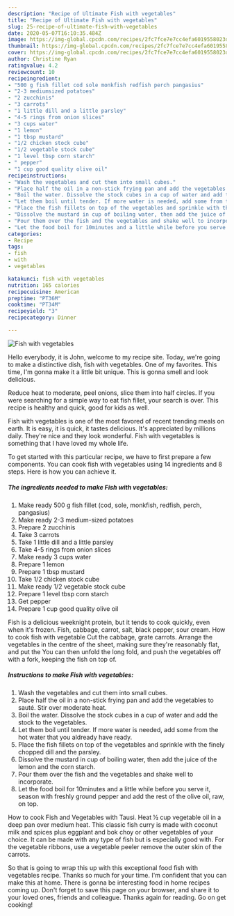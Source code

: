 ```yaml
---
description: "Recipe of Ultimate Fish with vegetables"
title: "Recipe of Ultimate Fish with vegetables"
slug: 25-recipe-of-ultimate-fish-with-vegetables
date: 2020-05-07T16:10:35.484Z
image: https://img-global.cpcdn.com/recipes/2fc7fce7e7cc4efa6019558023d594f2/751x532cq70/fish-with-vegetables-recipe-main-photo.jpg
thumbnail: https://img-global.cpcdn.com/recipes/2fc7fce7e7cc4efa6019558023d594f2/751x532cq70/fish-with-vegetables-recipe-main-photo.jpg
cover: https://img-global.cpcdn.com/recipes/2fc7fce7e7cc4efa6019558023d594f2/751x532cq70/fish-with-vegetables-recipe-main-photo.jpg
author: Christine Ryan
ratingvalue: 4.2
reviewcount: 10
recipeingredient:
- "500 g fish fillet cod sole monkfish redfish perch pangasius"
- "2-3 mediumsized potatoes"
- "2 zucchinis"
- "3 carrots"
- "1 little dill and a little parsley"
- "4-5 rings from onion slices"
- "3 cups water"
- "1 lemon"
- "1 tbsp mustard"
- "1/2 chicken stock cube"
- "1/2 vegetable stock cube"
- "1 level tbsp corn starch"
- " pepper"
- "1 cup good quality olive oil"
recipeinstructions:
- "Wash the vegetables and cut them into small cubes."
- "Place half the oil in a non-stick frying pan and add the vegetables to sauté. Stir over moderate heat."
- "Boil the water. Dissolve the stock cubes in a cup of water and add the stock to the vegetables."
- "Let them boil until tender. If more water is needed, add some from the hot water that you aldready have ready."
- "Place the fish fillets on top of the vegetables and sprinkle with the finely chopped dill and the parsley."
- "Dissolve the mustard in cup of boiling water, then add the juice of the lemon and the corn starch."
- "Pour them over the fish and the vegetables and shake well to incorporate."
- "Let the food boil for 10minutes and a little while before you serve it, season with freshly ground pepper and add the rest of the olive oil, raw, on top."
categories:
- Recipe
tags:
- fish
- with
- vegetables

katakunci: fish with vegetables 
nutrition: 165 calories
recipecuisine: American
preptime: "PT36M"
cooktime: "PT34M"
recipeyield: "3"
recipecategory: Dinner

---
```



![Fish with vegetables](https://img-global.cpcdn.com/recipes/2fc7fce7e7cc4efa6019558023d594f2/751x532cq70/fish-with-vegetables-recipe-main-photo.jpg)

Hello everybody, it is John, welcome to my recipe site. Today, we're going to make a distinctive dish, fish with vegetables. One of my favorites. This time, I'm gonna make it a little bit unique. This is gonna smell and look delicious.

Reduce heat to moderate, peel onions, slice them into half circles. If you were searching for a simple way to eat fish fillet, your search is over. This recipe is healthy and quick, good for kids as well.

Fish with vegetables is one of the most favored of recent trending meals on earth. It is easy, it is quick, it tastes delicious. It's appreciated by millions daily. They're nice and they look wonderful. Fish with vegetables is something that I have loved my whole life.


To get started with this particular recipe, we have to first prepare a few components. You can cook fish with vegetables using 14 ingredients and 8 steps. Here is how you can achieve it.

<!--inarticleads1-->

##### The ingredients needed to make Fish with vegetables:

1. Make ready 500 g fish fillet (cod, sole, monkfish, redfish, perch, pangasius)
1. Make ready 2-3 medium-sized potatoes
1. Prepare 2 zucchinis
1. Take 3 carrots
1. Take 1 little dill and a little parsley
1. Take 4-5 rings from onion slices
1. Make ready 3 cups water
1. Prepare 1 lemon
1. Prepare 1 tbsp mustard
1. Take 1/2 chicken stock cube
1. Make ready 1/2 vegetable stock cube
1. Prepare 1 level tbsp corn starch
1. Get  pepper
1. Prepare 1 cup good quality olive oil


Fish is a delicious weeknight protein, but it tends to cook quickly, even when it&#39;s frozen. Fish, cabbage, carrot, salt, black pepper, sour cream. How to cook fish with vegetable Cut the cabbage, grate carrots. Arrange the vegetables in the centre of the sheet, making sure they&#39;re reasonably flat, and put the You can then unfold the long fold, and push the vegetables off with a fork, keeping the fish on top of. 

<!--inarticleads2-->

##### Instructions to make Fish with vegetables:

1. Wash the vegetables and cut them into small cubes.
1. Place half the oil in a non-stick frying pan and add the vegetables to sauté. Stir over moderate heat.
1. Boil the water. Dissolve the stock cubes in a cup of water and add the stock to the vegetables.
1. Let them boil until tender. If more water is needed, add some from the hot water that you aldready have ready.
1. Place the fish fillets on top of the vegetables and sprinkle with the finely chopped dill and the parsley.
1. Dissolve the mustard in cup of boiling water, then add the juice of the lemon and the corn starch.
1. Pour them over the fish and the vegetables and shake well to incorporate.
1. Let the food boil for 10minutes and a little while before you serve it, season with freshly ground pepper and add the rest of the olive oil, raw, on top.


How to cook Fish and Vegetables with Tausi. Heat ½ cup vegetable oil in a deep pan over medium heat. This classic fish curry is made with coconut milk and spices plus eggplant and bok choy or other vegetables of your choice. It can be made with any type of fish but is especially good with. For the vegetable ribbons, use a vegetable peeler remove the outer skin of the carrots. 

So that is going to wrap this up with this exceptional food fish with vegetables recipe. Thanks so much for your time. I'm confident that you can make this at home. There is gonna be interesting food in home recipes coming up. Don't forget to save this page on your browser, and share it to your loved ones, friends and colleague. Thanks again for reading. Go on get cooking!
